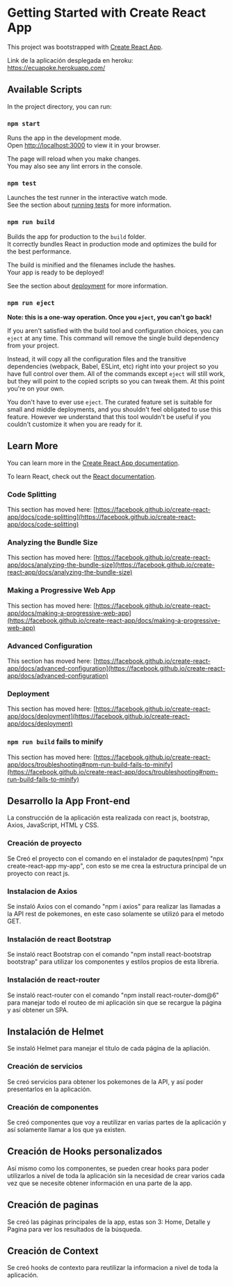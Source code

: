 # Getting Started with Create React App

This project was bootstrapped with [Create React App](https://github.com/facebook/create-react-app).

Link de la aplicación desplegada en heroku: https://ecuapoke.herokuapp.com/

## Available Scripts

In the project directory, you can run:

### `npm start`

Runs the app in the development mode.\
Open [http://localhost:3000](http://localhost:3000) to view it in your browser.

The page will reload when you make changes.\
You may also see any lint errors in the console.

### `npm test`

Launches the test runner in the interactive watch mode.\
See the section about [running tests](https://facebook.github.io/create-react-app/docs/running-tests) for more information.

### `npm run build`

Builds the app for production to the `build` folder.\
It correctly bundles React in production mode and optimizes the build for the best performance.

The build is minified and the filenames include the hashes.\
Your app is ready to be deployed!

See the section about [deployment](https://facebook.github.io/create-react-app/docs/deployment) for more information.

### `npm run eject`

**Note: this is a one-way operation. Once you `eject`, you can't go back!**

If you aren't satisfied with the build tool and configuration choices, you can `eject` at any time. This command will remove the single build dependency from your project.

Instead, it will copy all the configuration files and the transitive dependencies (webpack, Babel, ESLint, etc) right into your project so you have full control over them. All of the commands except `eject` will still work, but they will point to the copied scripts so you can tweak them. At this point you're on your own.

You don't have to ever use `eject`. The curated feature set is suitable for small and middle deployments, and you shouldn't feel obligated to use this feature. However we understand that this tool wouldn't be useful if you couldn't customize it when you are ready for it.

## Learn More

You can learn more in the [Create React App documentation](https://facebook.github.io/create-react-app/docs/getting-started).

To learn React, check out the [React documentation](https://reactjs.org/).

### Code Splitting

This section has moved here: [https://facebook.github.io/create-react-app/docs/code-splitting](https://facebook.github.io/create-react-app/docs/code-splitting)

### Analyzing the Bundle Size

This section has moved here: [https://facebook.github.io/create-react-app/docs/analyzing-the-bundle-size](https://facebook.github.io/create-react-app/docs/analyzing-the-bundle-size)

### Making a Progressive Web App

This section has moved here: [https://facebook.github.io/create-react-app/docs/making-a-progressive-web-app](https://facebook.github.io/create-react-app/docs/making-a-progressive-web-app)

### Advanced Configuration

This section has moved here: [https://facebook.github.io/create-react-app/docs/advanced-configuration](https://facebook.github.io/create-react-app/docs/advanced-configuration)

### Deployment

This section has moved here: [https://facebook.github.io/create-react-app/docs/deployment](https://facebook.github.io/create-react-app/docs/deployment)

### `npm run build` fails to minify

This section has moved here: [https://facebook.github.io/create-react-app/docs/troubleshooting#npm-run-build-fails-to-minify](https://facebook.github.io/create-react-app/docs/troubleshooting#npm-run-build-fails-to-minify)

## Desarrollo la App Front-end

La construcción de la aplicación esta realizada con react js, bootstrap, Axios, JavaScript, HTML y CSS.

### Creación de proyecto

Se Creó el proyecto con el comando en el instalador de paqutes(npm) "npx create-react-app my-app", con esto se me crea la estructura principal de un proyecto con react js.

### Instalacion de Axios

Se instaló Axios con el comando "npm i axios" para realizar las llamadas a la API rest de pokemones, en este caso solamente se utilizó para el metodo GET.

### Instalación de react Bootstrap

Se instaló react Bootstrap con el comando "npm install react-bootstrap bootstrap" para utilizar los componentes y estilos propios de esta libreria.

### Instalación de react-router

Se instaló react-router con el comando "npm install react-router-dom@6" para manejar todo el routeo de mi aplicación sin que se recargue la página y así obtener un SPA.

## Instalación de Helmet

Se instaló Helmet para manejar el título de cada página de la apliación.

### Creación de servicios

Se creó servicios para obtener los pokemones de la API, y así poder presentarlos en la aplicación.

### Creación de componentes

Se creó componentes que voy a reutilizar en varias partes de la aplicación y así solamente llamar a los que ya existen.

## Creación de Hooks personalizados

Así mismo como los componentes, se pueden crear hooks para poder utilizarlos a nivel de toda la aplicación sin la necesidad de crear varios cada vez que se necesite obtener información en una parte de la app.

## Creación de paginas

Se creó las páginas principales de la app, estas son 3: Home, Detalle y Pagina para ver los resultados de la búsqueda.

## Creación de Context

Se creó hooks de contexto para reutilizar la informacion a nivel de toda la aplicación.
